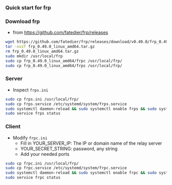 ### Quick start for frp

### Download frp
- from https://github.com/fatedier/frp/releases
```bash
wget https://github.com/fatedier/frp/releases/download/v0.49.0/frp_0.49.0_linux_amd64.tar.gz
tar -xvzf frp_0.49.0_linux_amd64.tar.gz
rm frp_0.49.0_linux_amd64.tar.gz
sudo mkdir /usr/local/frp
sudo cp frp_0.49.0_linux_amd64/frpc /usr/local/frp/
sudo cp frp_0.49.0_linux_amd64/frps /usr/local/frp/
```

### Server
- Inspect `frps.ini`
```bash
sudo cp frps.ini /usr/local/frp/
sudo cp frps.service /etc/systemd/system/frps.service
sudo systemctl daemon-reload && sudo systemctl enable frps && sudo systemctl start frps && sudo service frps restart
sudo service frps status
```

### Client
- Modify `frpc.ini`
  - Fill in YOUR_SERVER_IP: The IP or domain name of the relay server
  - YOUR_SECRET_STRING: password, any string
  - Add your needed ports

```bash
sudo cp frpc.ini /usr/local/frp/
sudo cp frpc.service /etc/systemd/system/frpc.service
sudo systemctl daemon-reload && sudo systemctl enable frpc && sudo systemctl start frpc && sudo service frpc restart
sudo service frpc status
```